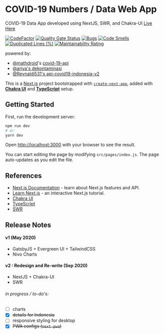 # COVID-19 Numbers / Data Web App

COVID-19 Data App
developed using NextJS, SWR, and Chakra-UI
[Live Here](http://covid19.sznm.dev/)

[![CodeFactor](https://www.codefactor.io/repository/github/sozonome/covid-19-data/badge/master)](https://www.codefactor.io/repository/github/sozonome/covid-19-data/overview/master) [![Quality Gate Status](https://sonarcloud.io/api/project_badges/measure?project=sozonome_covid-19-data&metric=alert_status)](https://sonarcloud.io/dashboard?id=sozonome_covid-19-data) [![Bugs](https://sonarcloud.io/api/project_badges/measure?project=sozonome_covid-19-data&metric=bugs)](https://sonarcloud.io/dashboard?id=sozonome_covid-19-data) [![Code Smells](https://sonarcloud.io/api/project_badges/measure?project=sozonome_covid-19-data&metric=code_smells)](https://sonarcloud.io/dashboard?id=sozonome_covid-19-data) [![Duplicated Lines (%)](https://sonarcloud.io/api/project_badges/measure?project=sozonome_covid-19-data&metric=duplicated_lines_density)](https://sonarcloud.io/dashboard?id=sozonome_covid-19-data) [![Maintainability Rating](https://sonarcloud.io/api/project_badges/measure?project=sozonome_covid-19-data&metric=sqale_rating)](https://sonarcloud.io/dashboard?id=sozonome_covid-19-data)

powered by:
- [@mathdroid](https://github.com/mathdroid/covid-19-api)'s [covid-19-api](https://covid19.mathdro.id/)
- [@ariya's dekontaminasi](https://github.com/ariya/dekontaminasi)
- [@Reynaldi531's api-covid19-indonesia-v2](https://github.com/Reynadi531/api-covid19-indonesia-v2)

This is a [Next.js](https://nextjs.org/) project bootstrapped with [`create-next-app`](https://github.com/vercel/next.js/tree/canary/packages/create-next-app), added with [**Chakra UI**](https://chakra-ui.com) and [**TypeScript**](https://typescriptlang.org) setup.

## Getting Started

First, run the development server:

```bash
npm run dev
# or
yarn dev
```

Open [http://localhost:3000](http://localhost:3000) with your browser to see the result.

You can start editing the page by modifying `src/pages/index.js`. The page auto-updates as you edit the file.

## References

- [Next.js Documentation](https://nextjs.org/docs) - learn about Next.js features and API.
- [Learn Next.js](https://nextjs.org/learn) - an interactive Next.js tutorial.
- [Chakra UI](https://chakra-ui.com)
- [TypeScript](https://typescriptlang.org)
- [SWR](https://swr.now.sh/)

## Release Notes
#### v1 (May 2020)
- GatsbyJS + Evergreen UI + TailwindCSS
- Nivo Charts

#### v2 : Redesign and Re-write (Sep 2020)
- NextJS + Chakra-UI
- SWR

###### in progress / to-do's:
- [ ] charts
- [x] ~~details for Indonesia~~
- [ ] responsive styling for desktop
- [x] ~~PWA configs (`next-pwa`)~~